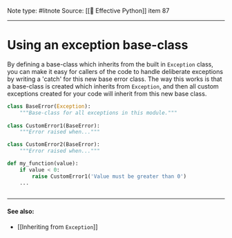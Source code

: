 Note type: #litnote
Source: [[📖 Effective Python]] item 87

---
# Using an exception base-class
By defining a base-class which inherits from the built in `Exception` class, you can make it easy for callers of the code to handle deliberate exceptions by writing a 'catch' for this new base error class. The way this works is that a base-class is created which inherits from `Exception`, and then all custom exceptions created for your code will inherit from this new base class.
```python
class BaseError(Exception):
	"""Base-class for all exceptions in this module."""
	
class CustomError1(BaseError):
	"""Error raised when..."""

class CustomError2(BaseError):
	"""Error raised when..."""

def my_function(value):
	if value < 0:
		raise CustomError1('Value must be greater than 0')
	...
	
```

---
#### See also:
- [[Inheriting from `Exception`]]